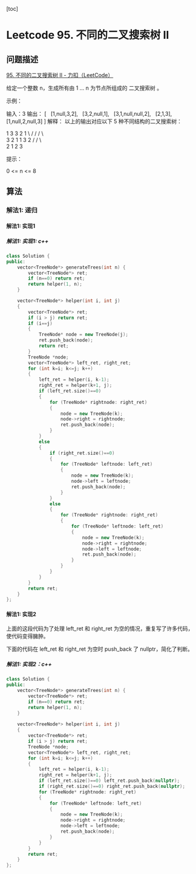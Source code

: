 [toc]

# Leetcode 95. 不同的二叉搜索树 II

## 问题描述

[95. 不同的二叉搜索树 II - 力扣（LeetCode）](https://leetcode-cn.com/problems/unique-binary-search-trees-ii/)

给定一个整数 n，生成所有由 1 ... n 为节点所组成的 二叉搜索树 。

示例：

输入：3
输出：
[
  [1,null,3,2],
  [3,2,null,1],
  [3,1,null,null,2],
  [2,1,3],
  [1,null,2,null,3]
]
解释：
以上的输出对应以下 5 种不同结构的二叉搜索树：

   1         3     3      2      1
    \       /     /      / \      \
     3     2     1      1   3      2
    /     /       \                 \
   2     1         2                 3
 

提示：

0 <= n <= 8

## 算法

### 解法1: 递归

#### 解法1: 实现1

##### 解法1: 实现1: c++

```cpp
class Solution {
public:
    vector<TreeNode*> generateTrees(int n) {
        vector<TreeNode*> ret;
        if (n==0) return ret;
        return helper(1, n);
    }

    vector<TreeNode*> helper(int i, int j)
    {
        vector<TreeNode*> ret;
        if (i > j) return ret;
        if (i==j) 
        {
            TreeNode* node = new TreeNode(j);
            ret.push_back(node);
            return ret;
        }
        TreeNode *node;
        vector<TreeNode*> left_ret, right_ret;
        for (int k=i; k<=j; k++)
        {
            left_ret = helper(i, k-1);
            right_ret = helper(k+1, j);
            if (left_ret.size()==0)
            {
                for (TreeNode* rightnode: right_ret)
                {
                    node = new TreeNode(k);
                    node->right = rightnode;
                    ret.push_back(node);
                }
            }
            else 
            {
                if (right_ret.size()==0)
                {
                    for (TreeNode* leftnode: left_ret)
                    {
                        node = new TreeNode(k);
                        node->left = leftnode;
                        ret.push_back(node);
                    }
                }
                else
                {
                    for (TreeNode* rightnode: right_ret)
                    {
                        for (TreeNode* leftnode: left_ret)
                        {
                            node = new TreeNode(k);
                            node->right = rightnode;
                            node->left = leftnode;
                            ret.push_back(node);
                        }
                    }
                }
            }
        }
        return ret;
    }
};
```

#### 解法1: 实现2

上面的这段代码为了处理 left_ret 和 right_ret 为空的情况，重复写了许多代码，使代码变得臃肿。

下面的代码在 left_ret 和 right_ret 为空时 push_back 了 nullptr，简化了判断。

##### 解法1: 实现2：c++

```cpp
class Solution {
public:
    vector<TreeNode*> generateTrees(int n) {
        vector<TreeNode*> ret;
        if (n==0) return ret;
        return helper(1, n);
    }
    
    vector<TreeNode*> helper(int i, int j)
    {
        vector<TreeNode*> ret;
        if (i > j) return ret;
        TreeNode *node;
        vector<TreeNode*> left_ret, right_ret;
        for (int k=i; k<=j; k++)
        {
            left_ret = helper(i, k-1);
            right_ret = helper(k+1, j);
            if (left_ret.size()==0) left_ret.push_back(nullptr);
            if (right_ret.size()==0) right_ret.push_back(nullptr);
            for (TreeNode* rightnode: right_ret)
            {
                for (TreeNode* leftnode: left_ret)
                {
                    node = new TreeNode(k);
                    node->right = rightnode;
                    node->left = leftnode;
                    ret.push_back(node);
                }
            }
        }
        return ret;
    }
};
```